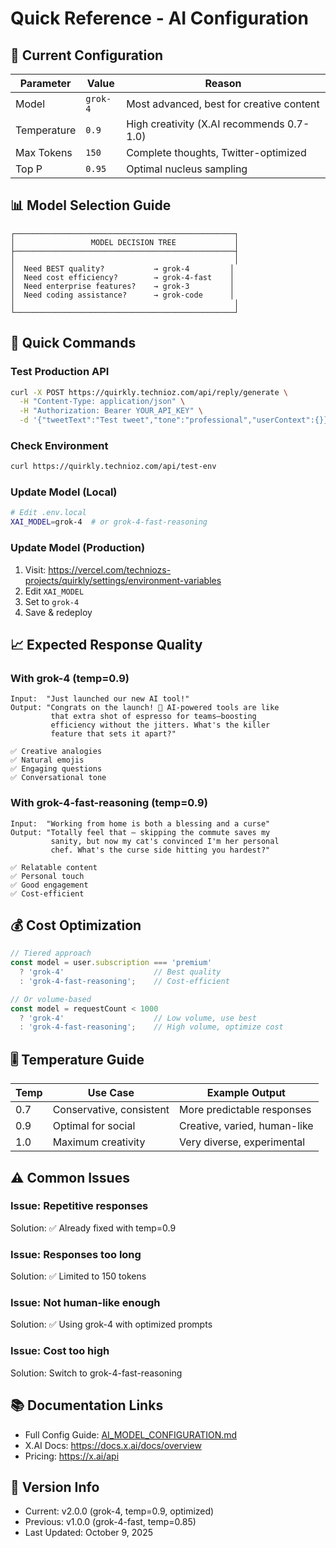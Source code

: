 # Quick Reference - AI Configuration

## 🎯 Current Configuration

| Parameter | Value | Reason |
|-----------|-------|--------|
| Model | `grok-4` | Most advanced, best for creative content |
| Temperature | `0.9` | High creativity (X.AI recommends 0.7-1.0) |
| Max Tokens | `150` | Complete thoughts, Twitter-optimized |
| Top P | `0.95` | Optimal nucleus sampling |

## 📊 Model Selection Guide

```
┌─────────────────────────────────────────────────┐
│                 MODEL DECISION TREE             │
├─────────────────────────────────────────────────┤
│                                                 │
│  Need BEST quality?           → grok-4         │
│  Need cost efficiency?        → grok-4-fast    │
│  Need enterprise features?    → grok-3         │
│  Need coding assistance?      → grok-code      │
│                                                 │
└─────────────────────────────────────────────────┘
```

## 🔧 Quick Commands

### Test Production API
```bash
curl -X POST https://quirkly.technioz.com/api/reply/generate \
  -H "Content-Type: application/json" \
  -H "Authorization: Bearer YOUR_API_KEY" \
  -d '{"tweetText":"Test tweet","tone":"professional","userContext":{}}'
```

### Check Environment
```bash
curl https://quirkly.technioz.com/api/test-env
```

### Update Model (Local)
```bash
# Edit .env.local
XAI_MODEL=grok-4  # or grok-4-fast-reasoning
```

### Update Model (Production)
1. Visit: https://vercel.com/techniozs-projects/quirkly/settings/environment-variables
2. Edit `XAI_MODEL`
3. Set to `grok-4`
4. Save & redeploy

## 📈 Expected Response Quality

### With grok-4 (temp=0.9)
```
Input:  "Just launched our new AI tool!"
Output: "Congrats on the launch! 🚀 AI-powered tools are like 
         that extra shot of espresso for teams—boosting 
         efficiency without the jitters. What's the killer 
         feature that sets it apart?"

✅ Creative analogies
✅ Natural emojis
✅ Engaging questions
✅ Conversational tone
```

### With grok-4-fast-reasoning (temp=0.9)
```
Input:  "Working from home is both a blessing and a curse"
Output: "Totally feel that – skipping the commute saves my 
         sanity, but now my cat's convinced I'm her personal 
         chef. What's the curse side hitting you hardest?"

✅ Relatable content
✅ Personal touch
✅ Good engagement
✅ Cost-efficient
```

## 💰 Cost Optimization

```typescript
// Tiered approach
const model = user.subscription === 'premium' 
  ? 'grok-4'                    // Best quality
  : 'grok-4-fast-reasoning';    // Cost-efficient

// Or volume-based
const model = requestCount < 1000 
  ? 'grok-4'                    // Low volume, use best
  : 'grok-4-fast-reasoning';    // High volume, optimize cost
```

## 🎚️ Temperature Guide

| Temp | Use Case | Example Output |
|------|----------|----------------|
| 0.7 | Conservative, consistent | More predictable responses |
| 0.9 | Optimal for social | Creative, varied, human-like |
| 1.0 | Maximum creativity | Very diverse, experimental |

## ⚠️ Common Issues

### Issue: Repetitive responses
Solution: ✅ Already fixed with temp=0.9

### Issue: Responses too long
Solution: ✅ Limited to 150 tokens

### Issue: Not human-like enough
Solution: ✅ Using grok-4 with optimized prompts

### Issue: Cost too high
Solution: Switch to grok-4-fast-reasoning

## 📚 Documentation Links

- Full Config Guide: [AI_MODEL_CONFIGURATION.md](./AI_MODEL_CONFIGURATION.md)
- X.AI Docs: https://docs.x.ai/docs/overview
- Pricing: https://x.ai/api

## 🔄 Version Info

- Current: v2.0.0 (grok-4, temp=0.9, optimized)
- Previous: v1.0.0 (grok-4-fast, temp=0.85)
- Last Updated: October 9, 2025

